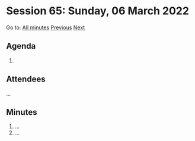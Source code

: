 # Session 65: Sunday, 06 March 2022

Go to: [All minutes](../../) [Previous](../../2022/03/04.md) [Next](../../2022/03/08.md)

## Agenda

1. 

## Attendees

...

## Minutes

1. ...
1. ...
